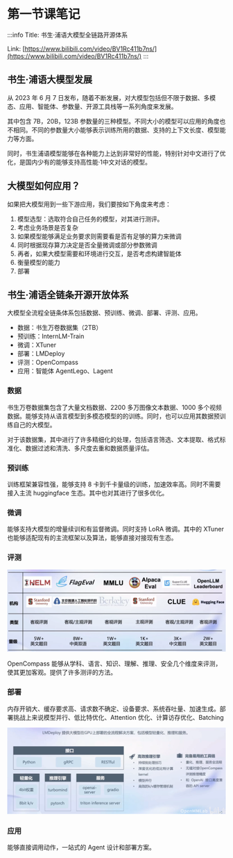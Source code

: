 # 第一节课笔记

:::info
Title: 书生·浦语大模型全链路开源体系

Link: [https://www.bilibili.com/video/BV1Rc411b7ns/](https://www.bilibili.com/video/BV1Rc411b7ns/)
:::

## 书生·浦语大模型发展

从 2023 年 6 月 7 日发布，随着不断发展，对大模型包括但不限于数据、多模态、应用、智能体、参数量、开源工具栈等一系列角度来发展。

其中包含 7B，20B，123B 参数量的三种模型。不同大小的模型可以应用的角度也不相同。不同的参数量大小能够表示训练所用的数据、支持的上下文长度、模型能力等方面。

同时，书生浦语模型能够在各种能力上达到非常好的性能，特别针对中文进行了优化，是国内少有的能够支持高性能·1中文对话的模型。

## 大模型如何应用？

如果把大模型用到一些下游应用，我们要按如下角度来考虑：

1. 模型选型：选取符合自己任务的模型，对其进行测评。
2. 考虑业务场景是否复杂
3. 如果模型能够满足业务要求则需要看是否有足够的算力来微调
4. 同时根据现存算力决定是否全量微调或部分参数微调
5. 再者，如果大模型需要和环境进行交互，是否考虑构建智能体
6. 衡量模型的能力
7. 部署

## 书生·浦语全链条开源开放体系

大模型全流程全链条体系包括数据、预训练、微调、部署、评测、应用。

- 数据：书生万卷数据集（2TB）
- 预训练：InternLM-Train
- 微调：XTuner
- 部署：LMDeploy
- 评测：OpenCompass
- 应用：智能体 AgentLego、Lagent

### 数据

书生万卷数据集包含了大量文档数据、2200 多万图像文本数据、1000 多个视频数据。能够支持从语言模型到多模态模型的的训练。同时，也可以应用其数据预训练自己的大模型。

对于该数据集，其中进行了许多精细化的处理，包括语言筛选、文本提取、格式标准化、数据过滤和清洗、多尺度去重和数据质量评估。

### 预训练

训练框架兼容性强，能够支持 8 卡到千卡量级的训练，加速效率高。同时不需要接入主流 huggingface 生态。其中也对其进行了很多优化。

### 微调

能够支持大模型的增量续训和有监督微调。同时支持 LoRA 微调。其中的 XTuner 也能够适配现有的主流框架以及算法，能够直接对接现有生态。

### 评测

![image-20240105190806087](src/第一节课/image-20240105190806087.png)

OpenCompass 能够从学科、语言、知识、理解、推理、安全几个维度来评测，使其更加客观。提供了许多测评的方法。

### 部署

内存开销大、缓存要求高、请求数不确定、设备要求、系统吞吐量、加速生成。部署挑战上来说模型并行、低比特优化、Attention 优化、计算访存优化、Batching

![image-20240105191107181](src/第一节课/image-20240105191107181.png)

### 应用

能够直接调用动作，一站式的 Agent 设计和部署方案。
